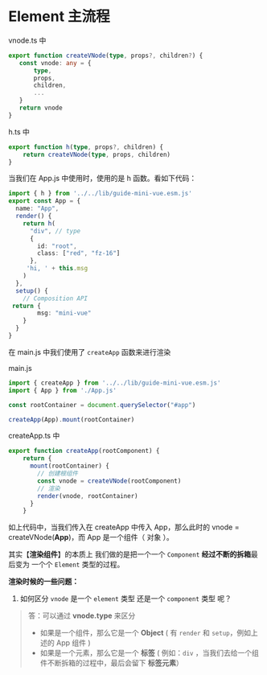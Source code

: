 # Element 主流程

vnode.ts 中

~~~ts
export function createVNode(type, props?, children?) {
   const vnode: any = {
       type,
       props,
       children,
       ...
   }
   return vnode
}
~~~

h.ts 中

~~~ts
export function h(type, props?, children) {
    return createVNode(type, props, children)
}
~~~

当我们在 App.js 中使用时，使用的是 h 函数。看如下代码：

~~~ts
import { h } from '../../lib/guide-mini-vue.esm.js'
export const App = {
  name: "App",
  render() {
    return h(
      "div", // type
      {
        id: "root",
        class: ["red", "fz-16"]
      },
     'hi, ' + this.msg
    )
  },
  setup() {
    // Composition API
 return {
        msg: "mini-vue"
    }
  }
}
~~~

在 main.js 中我们使用了 ``createApp`` 函数来进行渲染

main.js

~~~js
import { createApp } from '../../lib/guide-mini-vue.esm.js'
import { App } from './App.js'

const rootContainer = document.querySelector("#app")

createApp(App).mount(rootContainer)
~~~

createApp.ts 中

~~~ts
export function createApp(rootComponent) {
    return {
      mount(rootContainer) {
        // 创建根组件
        const vnode = createVNode(rootComponent)
        // 渲染
        render(vnode, rootContainer)
      }
    }
~~~

如上代码中，当我们传入在 createApp 中传入 App，那么此时的 vnode = createVNode(**App**)，而 App 是一个组件（ 对象 ）。

其实【**渲染组件**】的本质上 我们做的是把一个一个 ``Component``  **经过不断的拆箱**最后变为 一个个 ``Element`` 类型的过程。

**渲染时候的一些问题：**

1. 如何区分 ``vnode`` 是一个 ``element`` 类型 还是一个 ``component`` 类型 呢？

> 答：可以通过 **vnode.type** 来区分
>
> + 如果是一个组件，那么它是一个 **Object** ( 有 ``render`` 和 ``setup``，例如上述的 App 组件 )
> + 如果是一个元素，那么它是一个 **标签** ( 例如：``div`` ，当我们去给一个组件不断拆箱的过程中，最后会留下 **标签元素**）
